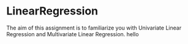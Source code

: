 # LinearRegression
 The aim of this assignment is to familiarize you with Univariate Linear Regression and Multivariate Linear Regression.
hello
